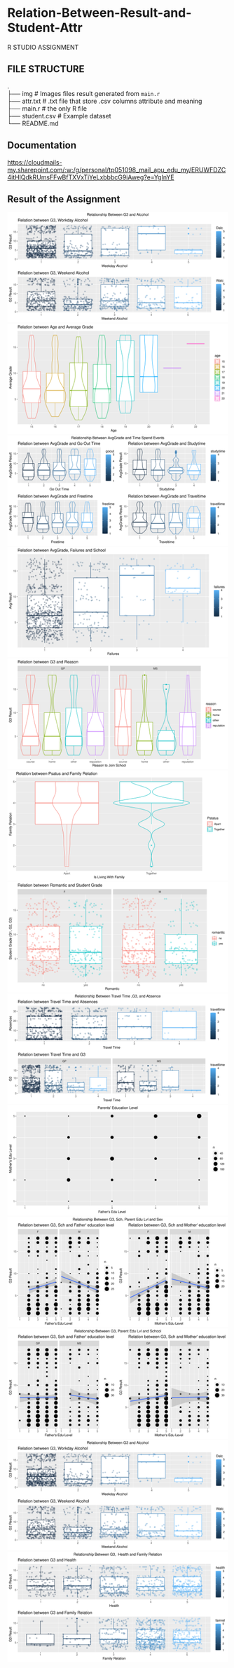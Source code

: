 # Relation-Between-Result-and-Student-Attr

R STUDIO ASSIGNMENT

## FILE STRUCTURE
.<br />
├── img                     # Images files result generated from `main.r` <br />
├── attr.txt                # .txt file that store .csv columns attribute and meaning <br />
├── main.r                  # the only R file <br />
├── student.csv             # Example dataset <br />
└── README.md


## Documentation
https://cloudmails-my.sharepoint.com/:w:/g/personal/tp051098_mail_apu_edu_my/ERUWFDZC4itHlQdkRUmsFFwBfTXVxTiYeLxbbbcG9iAweg?e=YgInYE


## Result of the Assignment
![](/img/Relation_Between_G3_and_Alcohol.png)
![](/img/Relationship%20Between%20Age%20And%20Average%20Grade.png)
![](/img/Relationship%20Between%20AvgGrade%20and%20Time%20Spend%20Events.png)
![](/img/Relationship%20Between%20AvgGrade,%20Failure%20and%20School.png)
![](/img/Relationship%20Between%20G3%20and%20Reason%20Join%20School%20Relation.png)
![](img/Relationship%20Between%20Psatus%20And%20Family%20Relation.png)
![](img/Relationship%20Between%20Romantic,%20AvgGrade%20and%20Sex.png)
![](img/Relationship%20Between%20Travel%20Time%20,G3,%20and%20Absence.png)
![](img/q3%20-%20Parents%20Edu%20Level.png)
![](img/q3%20-%20Relation%20Between%20G3,%20sex%20and%20Parents%20Edu%20Level.png)
![](img/Relation%20Between%20G3,%20school%20and%20Parents%20Edu%20Level.png)
![](img/Relation_Between_G3_and_Alcohol.png)
![](img/Relationship%20Between%20G3,%20Health%20and%20Family%20Relation.png)